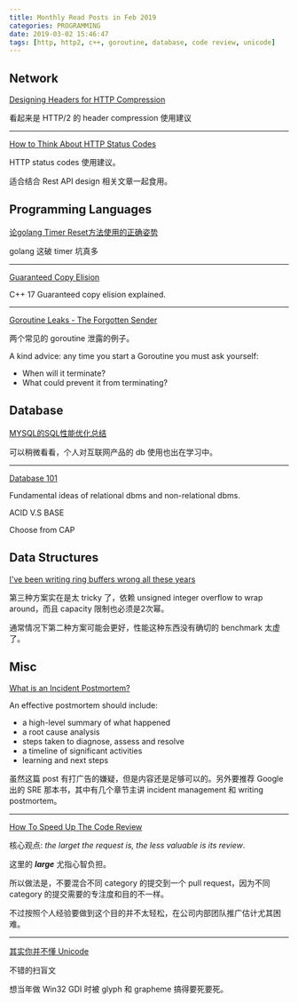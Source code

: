```yaml
---
title: Monthly Read Posts in Feb 2019
categories: PROGRAMMING
date: 2019-03-02 15:46:47
tags: [http, http2, c++, goroutine, database, code review, unicode]
---
```

## Network

[Designing Headers for HTTP Compression](https://www.mnot.net/blog/2018/11/27/header_compression)

看起来是 HTTP/2 的 header compression 使用建议

---

[How to Think About HTTP Status Codes](https://www.mnot.net/blog/2017/05/11/status_codes)

HTTP status codes 使用建议。

适合结合 Rest API design 相关文章一起食用。


## Programming Languages

[论golang Timer Reset方法使用的正确姿势](https://tonybai.com/2016/12/21/how-to-use-timer-reset-in-golang-correctly/)

golang 这破 timer 坑真多

---

[Guaranteed Copy Elision](https://jonasdevlieghere.com/guaranteed-copy-elision/)

C++ 17 Guaranteed copy elision explained.
<!-- more -->

---

[Goroutine Leaks - The Forgotten Sender](https://www.ardanlabs.com/blog/2018/11/goroutine-leaks-the-forgotten-sender.html)

两个常见的 goroutine 泄露的例子。

A kind advice: any time you start a Goroutine you must ask yourself:
- When will it terminate?
- What could prevent it from terminating?


## Database

[MYSQL的SQL性能优化总结](https://mp.weixin.qq.com/s/PbtikNJlGmsR2iLSIA4aMw)

可以稍微看看，个人对互联网产品的 db 使用也出在学习中。

---

[Database 101](https://thomaslarock.com/2018/07/databases-101/)

Fundamental ideas of relational dbms and non-relational dbms.

ACID V.S BASE

Choose from CAP

## Data Structures

[I've been writing ring buffers wrong all these years](https://www.snellman.net/blog/archive/2016-12-13-ring-buffers/)

第三种方案实在是太 tricky 了，依赖 unsigned integer overflow to wrap around，而且 capacity 限制也必须是2次幂。

通常情况下第二种方案可能会更好，性能这种东西没有确切的 benchmark 太虚了。

## Misc

[What is an Incident Postmortem?](https://www.pagerduty.com/resources/learn/post-mortem-incident-report/)

An effective postmortem should include:
- a high-level summary of what happened
- a root cause analysis
- steps taken to diagnose, assess and resolve
- a timeline of significant activities
- learning and next steps

虽然这篇 post 有打广告的嫌疑，但是内容还是足够可以的。另外要推荐 Google 出的 SRE 那本书，其中有几个章节主讲 incident management 和 writing postmortem。

---

[How To Speed Up The Code Review](https://sergeyzhuk.me/2018/12/29/code_review/)

核心观点: _the larget the request is, the less valuable is its review_.

这里的 _**large**_ 尤指心智负担。

所以做法是，不要混合不同 category 的提交到一个 pull request，因为不同 category 的提交需要的专注度和目的不一样。

不过按照个人经验要做到这个目的并不太轻松，在公司内部团队推广估计尤其困难。

---

[其实你并不懂 Unicode](https://zhuanlan.zhihu.com/p/53714077)

不错的扫盲文

想当年做 Win32 GDI 时被 glyph 和 grapheme 搞得要死要死。